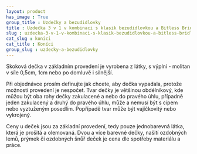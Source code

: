 ```yaml
---
layout: product
has_image : True
group_title : Uzdečky a bezudidlovky
title : Uzdečka 3 v 1 v kombinaci s klasik bezudidlovkou a Bitless Bridle
slug : uzdecka-3-v-1-v-kombinaci-s-klasik-bezudidlovkou-a-bitless-bridle
cat_slug : konici
cat_title : Koníci
group_slug : uzdecky-a-bezudidlovky
---
```


Skoková dečka v základním provedení je vyrobena z látky, s výplní - molitan v síle 0,5cm, 1cm nebo po domluvě i silnější.

Při objednávce prosím definujte jak chcete, aby dečka vypadala, protože možností provedení je nespočet. Tvar dečky je většinou obdélníkový, kde můžou být oba rohy dečky zakulacené a nebo do pravého úhlu, případně jeden zakulacený a druhý do pravého úhlu, může a nemusí být s cípem nebo vyztuženým posedlím. Popřípadě tvar může být vajíčkovitý nebo vykrojený.

Ceny u deček jsou za základní provedení, tedy pouze jednobarevná látka, která je prošitá a olemovaná. Dvou a více barevné dečky, našití ozdobných lemů, prýmek či ozdobných šnůř deček je cena dle spotřeby materiálu a práce.

